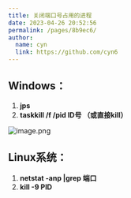 ```yaml
---
title: 关闭端口号占用的进程
date: 2023-04-26 20:52:56
permalink: /pages/8b9ec6/
author: 
  name: cyn
  link: https://github.com/cyn6
---
```


## Windows：
1. **jps**
2. **taskkill /f /pid ID号  （或直接kill）**

![image.png](https://cdn.jsdelivr.net/gh/cyn6/image_storage/1678025752075-c11d068b-7b95-40a6-ad58-9554b73746f1.png)

## Linux系统：

1. **netstat -anp |grep 端口**
2. **kill -9 PID**
